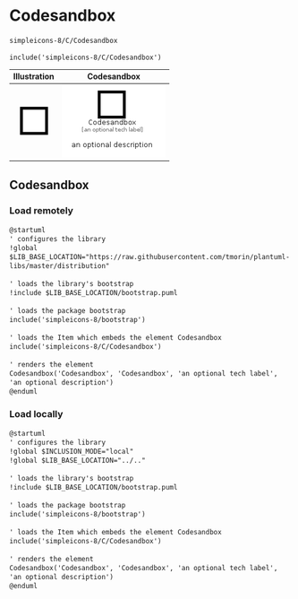 # Codesandbox


```text
simpleicons-8/C/Codesandbox
```

```text
include('simpleicons-8/C/Codesandbox')
```



| Illustration | Codesandbox |
| :---: | :---: |
| ![illustration for Illustration](../../simpleicons-8/C/Codesandbox.png) | ![illustration for Codesandbox](../../simpleicons-8/C/Codesandbox.Local.png) |




## Codesandbox

### Load remotely
```plantuml
@startuml
' configures the library
!global $LIB_BASE_LOCATION="https://raw.githubusercontent.com/tmorin/plantuml-libs/master/distribution"

' loads the library's bootstrap
!include $LIB_BASE_LOCATION/bootstrap.puml

' loads the package bootstrap
include('simpleicons-8/bootstrap')

' loads the Item which embeds the element Codesandbox
include('simpleicons-8/C/Codesandbox')

' renders the element
Codesandbox('Codesandbox', 'Codesandbox', 'an optional tech label', 'an optional description')
@enduml
```

### Load locally
```plantuml
@startuml
' configures the library
!global $INCLUSION_MODE="local"
!global $LIB_BASE_LOCATION="../.."

' loads the library's bootstrap
!include $LIB_BASE_LOCATION/bootstrap.puml

' loads the package bootstrap
include('simpleicons-8/bootstrap')

' loads the Item which embeds the element Codesandbox
include('simpleicons-8/C/Codesandbox')

' renders the element
Codesandbox('Codesandbox', 'Codesandbox', 'an optional tech label', 'an optional description')
@enduml
```

